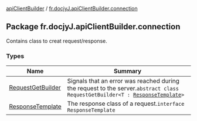 [apiClientBuilder](../index.md) / [fr.docjyJ.apiClientBuilder.connection](./index.md)

## Package fr.docjyJ.apiClientBuilder.connection

Contains class to creat request/response.

### Types

| Name | Summary |
|---|---|
| [RequestGetBuilder](-request-get-builder/index.md) | Signals that an error was reached during the request to the server.`abstract class RequestGetBuilder<T : `[`ResponseTemplate`](-response-template.md)`>` |
| [ResponseTemplate](-response-template.md) | The response class of a request.`interface ResponseTemplate` |
